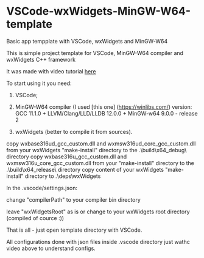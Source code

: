 # VSCode-wxWidgets-MinGW-W64-template
Basic app tempplate with VSCode, wxWidgets and MinGW-W64

This is simple project template for VSCode, MinGW-W64 compiler and wxWidgets C++ framework

It was made with video tutorial [here](https://www.youtube.com/watch?v=tHMGA0jIl3Y)

To start using it you need:

1. VSCode;

2. MinGW-W64 compiler (I used [this one] (https://winlibs.com/) version: GCC 11.1.0 + LLVM/Clang/LLD/LLDB 12.0.0 + MinGW-w64 9.0.0 - release 2

3. wxWidgets (better to compile it from sources).

copy wxbase316ud_gcc_custom.dll and wxmsw316ud_core_gcc_custom.dll from your wxWidgets "make-install" directory to the .\build\x64_debug\ directory
copy wxbase316u_gcc_custom.dll and wxmsw316u_core_gcc_custom.dll from your "make-install" directory to the .\build\x64_release\ directory
copy content of your wxWidgets "make-install" directory to .\deps\wxWidgets

In the .vscode/settings.json:

change "compilerPath" to your compiler bin directory

leave "wxWidgetsRoot" as is or change to your wxWidgets root directory (compiled of cource :))

That is all - just open template directory with VSCode.

All configurations done with json files inside .vscode directory just wathc video above to understand configs.
